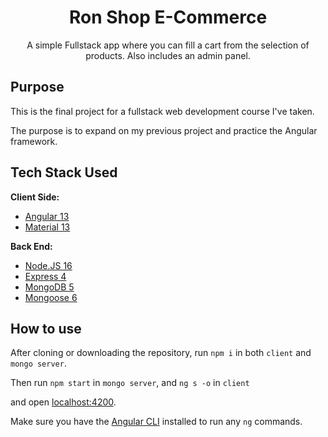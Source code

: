 <div align="center"><h1>Ron Shop E-Commerce</h1>

A simple Fullstack app where you can fill a cart from the selection of products. Also includes an admin panel.
 </div>

## Purpose

<p>This is the final project for a fullstack web development course I've taken.</p>
<p>The purpose is to expand on my previous project and practice the Angular framework.</p>

## Tech Stack Used

**Client Side:**

- [Angular 13](https://angular.io/)
- [Material 13](https://material.angular.io/)


**Back End:**
- [Node.JS 16](https://nodejs.org/)
- [Express 4](https://expressjs.com/)
- [MongoDB 5](https://www.mongodb.com/)
- [Mongoose 6](https://www.mongodb.com/)

## How to use

After cloning or downloading the repository, run ```npm i```
in both `client` and `mongo server`.

Then run ```npm start``` in `mongo server`, and ```ng s -o``` in `client`

and open [localhost:4200](http://localhost:4200).

Make sure you have the [Angular CLI](https://angular.io/cli) installed to run any ```ng``` commands.